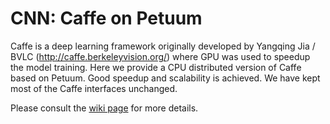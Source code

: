 # CNN: Caffe on Petuum

Caffe is a deep learning framework originally developed by Yangqing Jia / BVLC
(http://caffe.berkeleyvision.org/) where GPU was used to speedup the model
training. Here we provide a CPU distributed version of Caffe based on Petuum.
Good speedup and scalability is achieved. We have kept most of the Caffe
interfaces unchanged.

Please consult the [wiki
page](https://github.com/petuum/wiki_staging/wiki/CNN:-Caffe-on-Petuum) for
more details.
